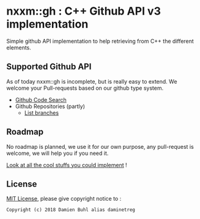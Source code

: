 # nxxm::gh : C++ Github API v3 implementation
Simple github API implementation to help retrieving from C++ the different elements.

## Supported Github API
As of today nxxm::gh is incomplete, but is really easy to extend. We welcome your Pull-requests based on our github type system.

- [Github Code Search](https://developer.github.com/v3/search/#search-code)
- Github Repositories (partly)
  - [List branches](https://developer.github.com/v3/repos/branches/#list-branches)

## Roadmap
No roadmap is planned, we use it for our own purpose, any pull-request is welcome, we will help you if you need it.

[Look at all the cool stuffs you could implement](https://developer.github.com/v3/) !

## License
[MIT License](./LICENSE), please give copyright notice to : 

```
Copyright (c) 2018 Damien Buhl alias daminetreg
```

